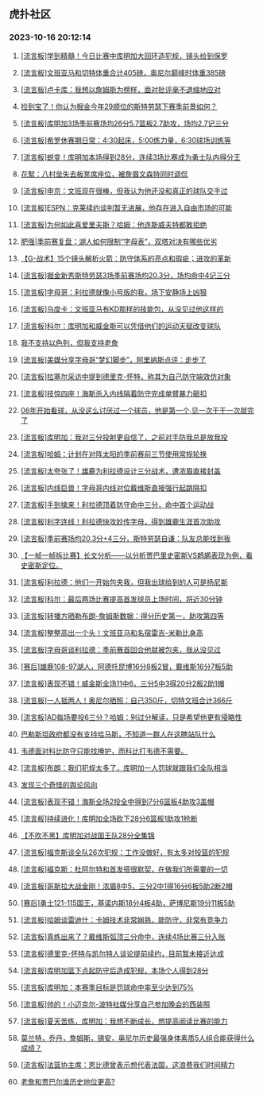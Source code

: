 ## 虎扑社区 
### 2023-10-16 20:12:14

1. [[流言板]学到精髓！今日比赛中库明加大回环造犯规，镜头给到保罗](https://bbs.hupu.com/62503770.html)

2. [[流言板]文班亚马和切特体重合计405磅，奥尼尔巅峰时体重385磅](https://bbs.hupu.com/62503841.html)

3. [[流言板]卢卡库：我想以詹姆斯为榜样，面对批评毫不退缩地应对](https://bbs.hupu.com/62503208.html)

4. [捡到宝了！你认为掘金今年29顺位的斯特劳瑟下赛季前景如何？](https://bbs.hupu.com/62501598.html)

5. [[流言板]库明加3场季前赛场均26分5.7篮板2.7助攻，场均2.7记三分](https://bbs.hupu.com/62501463.html)

6. [[流言板]希罗休赛期日常：4:30起床，5:00练力量，6:30球场训练等](https://bbs.hupu.com/62501935.html)

7. [[流言板]蜕变！库明加本场得到28分，连续3场比赛成为勇士队内得分王](https://bbs.hupu.com/62500459.html)

8. [花絮：八村垒失去板凳席座位，被詹眉文森特同时调侃](https://bbs.hupu.com/62504312.html)

9. [[流言板]申京：文班现在很棒，但我认为他还没和真正的球队交手过](https://bbs.hupu.com/62504794.html)

10. [[流言板]ESPN：克莱续约谈判暂无进展，他存在进入自由市场的可能](https://bbs.hupu.com/62498743.html)

11. [[流言板]为何如此喜爱里夫斯？哈姆：他连斯威夫特都敢拒绝](https://bbs.hupu.com/62498936.html)

12. [肥强|季前赛复盘：湖人如何限制“字母表”，双塔对决有哪些优劣](https://bbs.hupu.com/62503582.html)

13. [【G-战术】15个镜头解析火箭：防守体系的亮点和瑕疵；进攻的革新](https://bbs.hupu.com/62504661.html)

14. [[流言板]掘金新秀斯特劳瑟3场季前赛场均20.3分，场均命中4记三分](https://bbs.hupu.com/62501593.html)

15. [[流言板]字母哥：利拉德就像小号版的我，场下安静场上凶狠](https://bbs.hupu.com/62504772.html)

16. [[流言板]乌度卡：文班亚马有KD那样的技能包，从没见过他这样的](https://bbs.hupu.com/62504668.html)

17. [[流言板]科尔：库明加和威金斯可以凭借他们的运动天赋改变球队](https://bbs.hupu.com/62501364.html)

18. [我不支持以色列，但我支持老詹](https://bbs.hupu.com/62500176.html)

19. [[流言板]美媒分享字母哥“梦幻脚步”，阿里纳斯点评：走步了](https://bbs.hupu.com/62497660.html)

20. [[流言板]拉塞尔采访中提到德里克-怀特，称其为自己防守端效仿对象](https://bbs.hupu.com/62498500.html)

21. [[流言板]技惊四座！海斯杀入内线隔着防守完成单臂暴力砸扣](https://bbs.hupu.com/62497577.html)

22. [06年开始看球，从没这么讨厌过一个球员，他是第一个,见一次干干一次就完了](https://bbs.hupu.com/62501321.html)

23. [[流言板]库明加：我对三分投射更自信了，之前对手防我总是放我投](https://bbs.hupu.com/62504334.html)

24. [[流言板]哈姆：计划在对阵太阳的季前赛前三节使用常规轮换](https://bbs.hupu.com/62498406.html)

25. [[流言板]太夸张了！雄鹿为利拉德设计三分战术，遭浓眉直接封盖](https://bbs.hupu.com/62497151.html)

26. [[流言板]内线巨兽！字母哥内线对位戴维斯直接强行起跳隔扣](https://bbs.hupu.com/62496755.html)

27. [[流言板]手到擒来！利拉德顶着防守命中三分，命中首个运动战](https://bbs.hupu.com/62497034.html)

28. [[流言板]利字连线！利拉德快攻妙传字母，得到雄鹿生涯首次助攻](https://bbs.hupu.com/62496827.html)

29. [[流言板]季前赛场均20.3分+4三分，斯特劳瑟自谦：队友总能找到我](https://bbs.hupu.com/62504124.html)

30. [【一帧一帧拆比赛】长文分析——以分析贾巴里史密斯VS鹈鹕表现为例，看史密斯定位。](https://bbs.hupu.com/62502155.html)

31. [[流言板]利拉德：他们一开始包夹我，但我出球给到的人可是扬尼斯](https://bbs.hupu.com/62498865.html)

32. [[流言板]科尔：最后两场比赛提高首发球员上场时间，将近30分钟](https://bbs.hupu.com/62500742.html)

33. [[流言板]转播方晒勒布朗-詹姆斯数据：得分历史第一，助攻第四等](https://bbs.hupu.com/62498089.html)

34. [[流言板]整整高出一个头！文班亚马和名宿雷吉-米勒比身高](https://bbs.hupu.com/62504868.html)

35. [[流言板]字母哥谈利拉德：季前赛首回合他就被包夹，我从没见过](https://bbs.hupu.com/62501380.html)

36. [[赛后]雄鹿108-97湖人，阿德托昆博16分8板2冒，戴维斯16分7板5助](https://bbs.hupu.com/62498115.html)

37. [[流言板]表现不错！威金斯全场11中6，三分5中3得20分2板2助1帽](https://bbs.hupu.com/62500420.html)

38. [[流言板]一人抵两人！奥尼尔晒照：自己350斤，切特文班合计366斤](https://bbs.hupu.com/62497982.html)

39. [[流言板]AD每场要投6三分？哈姆：别过分解读，只是希望他更有侵略性](https://bbs.hupu.com/62498820.html)

40. [巴勒斯坦政府都没有支持哈马斯，不知道一群人在这瞎站队什么](https://bbs.hupu.com/62503217.html)

41. [韦德面对科比防守只能找掩护，而科比打韦德不需要。](https://bbs.hupu.com/62503947.html)

42. [[流言板]布朗：我们犯规太多了，库明加一人罚球就跟我们全队相当](https://bbs.hupu.com/62505483.html)

43. [发现三个奇怪的舆论风向](https://bbs.hupu.com/62505197.html)

44. [[流言板]表现不错！海斯全场2投全中得到7分6篮板4助攻3盖帽](https://bbs.hupu.com/62498147.html)

45. [[流言板]持续进化！库明加全场砍下28分6篮板1助攻1抢断](https://bbs.hupu.com/62500398.html)

46. [【不吹不黑】库明加对战国王队28分全集锦](https://bbs.hupu.com/62500574.html)

47. [[流言板]福克斯谈全队26次犯规：工作没做好，有太多对投篮的犯规](https://bbs.hupu.com/62505161.html)

48. [[流言板]福克斯：杜阿尔特和首发搭很默契，在做我们所需要的一切](https://bbs.hupu.com/62505274.html)

49. [[流言板]哥斯拉大战金刚！浓眉8中5，三分2中1得16分6板5助2断2帽](https://bbs.hupu.com/62497195.html)

50. [[赛后]勇士121-115国王，基诺内斯18分4板4助，萨博尼斯19分11板5助](https://bbs.hupu.com/62500376.html)

51. [[流言板]哈姆谈雷迪什：卡姆技术非常娴熟，能防守，非常有竞争力](https://bbs.hupu.com/62498325.html)

52. [[流言板]真练出来了？戴维斯弧顶三分命中，连续4场比赛三分入账](https://bbs.hupu.com/62496998.html)

53. [[流言板]德里克-怀特与凯尔特人谈论提前续约，目前暂未接近达成](https://bbs.hupu.com/62497596.html)

54. [[流言板]库明加篮下点起防守后造成犯规，本场个人得到28分](https://bbs.hupu.com/62500289.html)

55. [[流言板]库明加：本赛季目标是罚球命中率至少达到75%](https://bbs.hupu.com/62501278.html)

56. [[流言板]帅的！小迈克尔-波特社媒分享自己参加晚会的西装照](https://bbs.hupu.com/62503892.html)

57. [[流言板]夏天苦练，库明加：我想不断成长，想提高阅读比赛的能力](https://bbs.hupu.com/62505709.html)

58. [莫兰特，乔丹，詹姆斯，锡安，奥尼尔历史最强身体素质5人组合能获得什么成绩？](https://bbs.hupu.com/62503838.html)

59. [[流言板]法篮协主席：恩比德曾表示想代表法国，这浪费我们时间精力](https://bbs.hupu.com/62496507.html)

60. [老詹和贾巴尔谁历史地位更高?](https://bbs.hupu.com/62505222.html)

